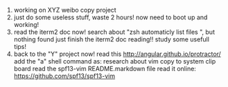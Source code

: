 1. working on XYZ weibo copy project
2. just do some useless stuff, waste 2 hours! now need to boot up and working!
3. read the iterm2 doc now!
  search about "zsh automaticly list files ", but nothing found
  just finish the iterm2 doc reading!! study some usefull tips!
4. back to the "Y" project now!
  read this http://angular.github.io/protractor/
    add the "a" shell command as:
      research about vim copy to system clip board
        read the spf13-vim README.markdown file
          read it online: https://github.com/spf13/spf13-vim
